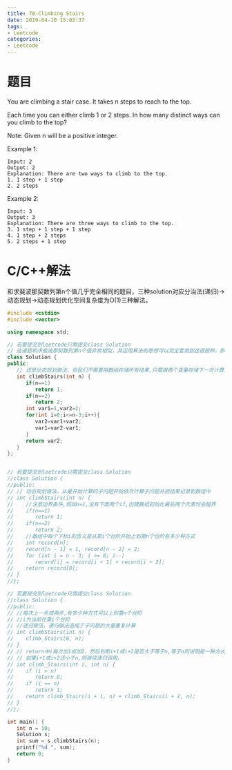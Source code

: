 ```yaml
---
title: 70-Climbing Stairs
date: 2019-04-10 15:02:37
tags:
- Leetcode
categories:
- Leetcode
---
```


# 题目
You are climbing a stair case. It takes n steps to reach to the top.

Each time you can either climb 1 or 2 steps. In how many distinct ways can you climb to the top?

Note: Given n will be a positive integer.

Example 1:
```
Input: 2
Output: 2
Explanation: There are two ways to climb to the top.
1. 1 step + 1 step
2. 2 steps
```

Example 2:
```
Input: 3
Output: 3
Explanation: There are three ways to climb to the top.
3. 1 step + 1 step + 1 step
4. 1 step + 2 steps
5. 2 steps + 1 step
```
# C/C++解法
和求斐波那契数列第n个值几乎完全相同的题目，三种solution对应分治法(递归)->动态规划->动态规划优化空间复杂度为O(1)三种解法。
```cpp
#include <cstdio>
#include <vector>

using namespace std;

// 若要提交到leetcode只需提交class Solution
// 这道题和求斐波那契数列第n个值非常相似，其运用算法的思想可以完全套用到这道题种，即分治法->动态规划->动态规划改进存储空间为O(1)
class Solution {
public:
   // 还是动态规划做法，但我们不需要用数组存储所有结果,只要用两个变量存储下一次计算时需要的两个结果,在每次循环时更新这两个结果即可
   int climbStairs(int n) {
      if(n==1)
         return 1;
      if(n==2)
         return 2;
      int var1=1,var2=2;
      for(int i=0;i<=n-3;i++){
         var2=var1+var2;
         var1=var2-var1;
      }
      return var2;
   }
};


// 若要提交到leetcode只需提交class Solution
//class Solution {
//public:
// // 动态规划做法，从最开始计算的子问题开始依次计算子问题并把结果记录到数组中
// int climbStairs(int n) {
//    //注意边界条件,假如n=1,没有下面两个if,创建数组初始化最后两个元素时会越界
//    if(n==1)
//       return 1;
//    if(n==2)
//       return 2;
//    //数组中每个下标i的含义是从第i个台阶开始上到第n个台阶有多少种方式
//    int record[n];
//    record[n - 1] = 1, record[n - 2] = 2;
//    for (int i = n - 3; i >= 0; i--)
//       record[i] = record[i + 1] + record[i + 2];
//    return record[0];
// }
//};

// 若要提交到leetcode只需提交class Solution
//class Solution {
//public:
// //每次上一步或两步,有多少种方式可以上到第n个台阶
// //i为当前在第i个台阶
// //递归做法，递归做法造成了子问题的大量重复计算
// int climbStairs(int n) {
//    climb_Stairs(0, n);
// }
// // return中i每次加1或加2，然后判断i+1或i+2是否大于等于n,等于n则说明是一种方式，大于则不是
// // 如果i+1或i+2还小于n,则继续递归调用。
// int climb_Stairs(int i, int n) {
//    if (i > n)
//       return 0;
//    if (i == n)
//       return 1;
//    return climb_Stairs(i + 1, n) + climb_Stairs(i + 2, n);
// }
//};

int main() {
   int n = 10;
   Solution s;
   int sum = s.climbStairs(n);
   printf("%d ", sum);
   return 0;
}
```
